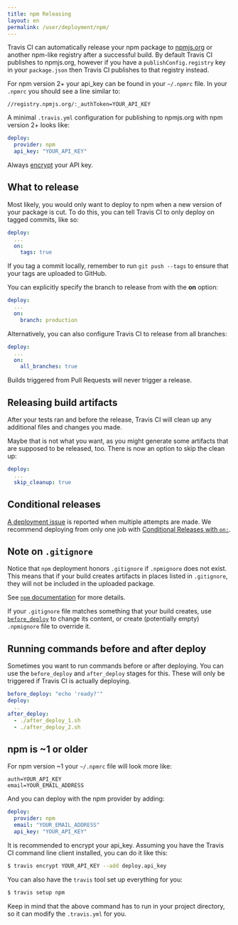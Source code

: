 ```yaml
---
title: npm Releasing
layout: en
permalink: /user/deployment/npm/
---
```


Travis CI can automatically release your npm package to [npmjs.org](https://npmjs.org/)
or another npm-like registry after a successful build. By default Travis CI
publishes to npmjs.org, however if you have a `publishConfig.registry` key in your
`package.json` then Travis CI publishes to that registry instead.


<div id="toc"></div>

For npm version 2+ your api_key can be found in your `~/.npmrc` file. In your
`.npmrc` you should see a line similar to:

```
//registry.npmjs.org/:_authToken=YOUR_API_KEY
```

A minimal `.travis.yml` configuration for publishing to npmjs.org with npm version 2+ looks like:

```yaml
deploy:
  provider: npm
  api_key: "YOUR_API_KEY"
```

Always [encrypt](/user/encryption-keys/#Usage) your API key.

## What to release

Most likely, you would only want to deploy to npm when a new version of your
package is cut. To do this, you can tell Travis CI to only deploy on tagged
commits, like so:

```yaml
deploy:
  ...
  on:
    tags: true
```

If you tag a commit locally, remember to run `git push --tags` to ensure that
your tags are uploaded to GitHub.

You can explicitly specify the branch to release from with the **on** option:

```yaml
deploy:
  ...
  on:
    branch: production
```

Alternatively, you can also configure Travis CI to release from all branches:

```yaml
deploy:
  ...
  on:
    all_branches: true
```

Builds triggered from Pull Requests will never trigger a release.

## Releasing build artifacts

After your tests ran and before the release, Travis CI will clean up any additional files and changes you made.

Maybe that is not what you want, as you might generate some artifacts that are supposed to be released, too. There is now an option to skip the clean up:

```yaml
deploy:
  ...
  skip_cleanup: true
```

## Conditional releases

[A deployment issue](https://github.com/travis-ci/travis-ci/issues/4738) is
reported when multiple attempts are made.
We recommend deploying from only one job with
[Conditional Releases with `on:`](/user/deployment#Conditional-Releases-with-on%3A).

## Note on `.gitignore`

Notice that `npm` deployment honors `.gitignore` if `.npmignore` does not exist.
This means that if your build creates artifacts in places listed in `.gitignore`,
they will not be included in the uploaded package.

See [`npm` documentation](https://docs.npmjs.com/misc/developers#keeping-files-out-of-your-package)
for more details.

If your `.gitignore` file matches something that your build creates, use
[`before_deploy`](#Running-commands-before-and-after-deploy) to change
its content, or create (potentially empty) `.npmignore` file
to override it.

## Running commands before and after deploy

Sometimes you want to run commands before or after deploying. You can use the `before_deploy` and `after_deploy` stages for this. These will only be triggered if Travis CI is actually deploying.

```yaml
before_deploy: "echo 'ready?'"
deploy:
  ..
after_deploy:
  - ./after_deploy_1.sh
  - ./after_deploy_2.sh
```

## npm is ~1 or older

For npm version ~1 your `~/.npmrc` file will look more like:

```
auth=YOUR_API_KEY
email=YOUR_EMAIL_ADDRESS
```

And you can deploy with the npm provider by adding:

```yaml
deploy:
  provider: npm
  email: "YOUR_EMAIL_ADDRESS"
  api_key: "YOUR_API_KEY"
```

It is recommended to encrypt your api_key. Assuming you have the Travis CI command
line client installed, you can do it like this:

```bash
$ travis encrypt YOUR_API_KEY --add deploy.api_key
```

You can also have the `travis` tool set up everything for you:

```bash
$ travis setup npm
```

Keep in mind that the above command has to run in your project directory, so
it can modify the `.travis.yml` for you.
